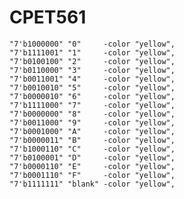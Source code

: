 # CPET561
    "7'b1000000" "0"     -color "yellow",
    "7'b1111001" "1"     -color "yellow",
    "7'b0100100" "2"     -color "yellow",
    "7'b0110000" "3"     -color "yellow",
    "7'b0011001" "4"     -color "yellow",
    "7'b0010010" "5"     -color "yellow",
    "7'b0000010" "6"     -color "yellow",
    "7'b1111000" "7"     -color "yellow",
    "7'b0000000" "8"     -color "yellow",
    "7'b0011000" "9"     -color "yellow",
    "7'b0001000" "A"     -color "yellow",
    "7'b0000011" "B"     -color "yellow",
    "7'b1000110" "C"     -color "yellow",
    "7'b0100001" "D"     -color "yellow",
    "7'b0000110" "E"     -color "yellow",
    "7'b0001110" "F"     -color "yellow",
    "7'b1111111" "blank" -color "yellow",